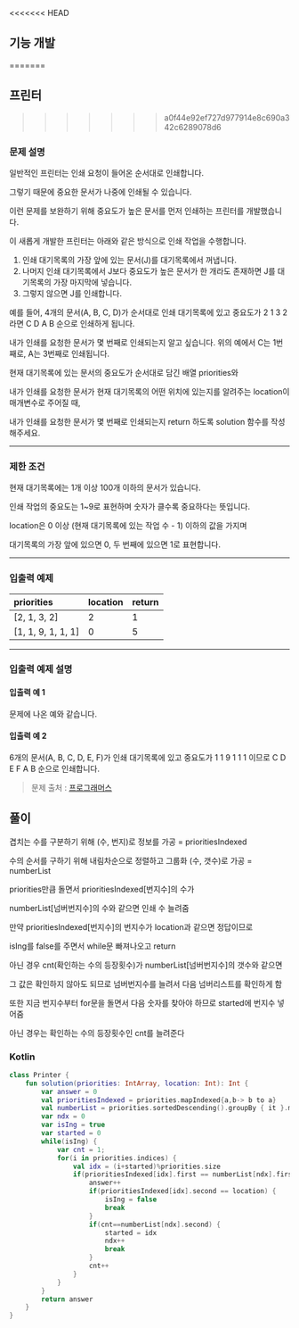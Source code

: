 <<<<<<< HEAD
## **기능 개발**
=======
## **프린터**
>>>>>>> a0f44e92ef727d977914e8c690a342c6289078d6

### **문제 설명**

일반적인 프린터는 인쇄 요청이 들어온 순서대로 인쇄합니다. 

그렇기 때문에 중요한 문서가 나중에 인쇄될 수 있습니다. 

이런 문제를 보완하기 위해 중요도가 높은 문서를 먼저 인쇄하는 프린터를 개발했습니다. 

이 새롭게 개발한 프린터는 아래와 같은 방식으로 인쇄 작업을 수행합니다.

1. 인쇄 대기목록의 가장 앞에 있는 문서(J)를 대기목록에서 꺼냅니다.
2. 나머지 인쇄 대기목록에서 J보다 중요도가 높은 문서가 한 개라도 존재하면 J를 대기목록의 가장 마지막에 넣습니다.
3. 그렇지 않으면 J를 인쇄합니다.

예를 들어, 4개의 문서(A, B, C, D)가 순서대로 인쇄 대기목록에 있고 중요도가 2 1 3 2 라면 C D A B 순으로 인쇄하게 됩니다.

내가 인쇄를 요청한 문서가 몇 번째로 인쇄되는지 알고 싶습니다. 위의 예에서 C는 1번째로, A는 3번째로 인쇄됩니다.

현재 대기목록에 있는 문서의 중요도가 순서대로 담긴 배열 priorities와

내가 인쇄를 요청한 문서가 현재 대기목록의 어떤 위치에 있는지를 알려주는 location이 매개변수로 주어질 때,

내가 인쇄를 요청한 문서가 몇 번째로 인쇄되는지 return 하도록 solution 함수를 작성해주세요.

------

### **제한 조건**

현재 대기목록에는 1개 이상 100개 이하의 문서가 있습니다.

인쇄 작업의 중요도는 1~9로 표현하며 숫자가 클수록 중요하다는 뜻입니다.

location은 0 이상 (현재 대기목록에 있는 작업 수 - 1) 이하의 값을 가지며 

대기목록의 가장 앞에 있으면 0, 두 번째에 있으면 1로 표현합니다.

------

### **입출력 예제**

|  **priorities**  | **location** | **return** |
| :----- | :---- | :-------- |
|  [2, 1, 3, 2] | 2 | 1 |
|   [1, 1, 9, 1, 1, 1]  | 0 | 5 |

------

### **입출력 예제 설명**
#### **입출력 예 1**

문제에 나온 예와 같습니다.

#### **입출력 예 2**

6개의 문서(A, B, C, D, E, F)가 인쇄 대기목록에 있고 중요도가 1 1 9 1 1 1 이므로 C D E F A B 순으로 인쇄합니다.

> 문제 출처 : [프로그래머스](https://programmers.co.kr/learn/courses/30/lessons/42587)

## **풀이**

겹치는 수를 구분하기 위해 (수, 번지)로 정보를 가공 = prioritiesIndexed

수의 순서를 구하기 위해 내림차순으로 정렬하고 그룹화 (수, 갯수)로 가공 = numberList

priorities만큼 돌면서 prioritiesIndexed[번지수]의 수가 

numberList[넘버번지수]의 수와 같으면 인쇄 수 늘려줌

만약 prioritiesIndexed[번지수]의 번지수가 location과 같으면 정답이므로

isIng를 false를 주면서 while문 빠져나오고 return

아닌 경우 cnt(확인하는 수의 등장횟수)가 numberList[넘버번지수]의 갯수와 같으면

그 값은 확인하지 않아도 되므로 넘버번지수를 늘려서 다음 넘버리스트를 확인하게 함

또한 지금 번지수부터 for문을 돌면서 다음 숫자를 찾아야 하므로 started에 번지수 넣어줌

아닌 경우는 확인하는 수의 등장횟수인 cnt를 늘려준다

### **Kotlin**

```kotlin
class Printer {
    fun solution(priorities: IntArray, location: Int): Int {
        var answer = 0
        val prioritiesIndexed = priorities.mapIndexed{a,b-> b to a}
        val numberList = priorities.sortedDescending().groupBy { it }.map {(i,l)-> i to l.size}
        var ndx = 0
        var isIng = true
        var started = 0
        while(isIng) {
            var cnt = 1;
            for(i in priorities.indices) {
                val idx = (i+started)%priorities.size
                if(prioritiesIndexed[idx].first == numberList[ndx].first) {
                    answer++
                    if(prioritiesIndexed[idx].second == location) {
                        isIng = false
                        break
                    }
                    if(cnt==numberList[ndx].second) {
                        started = idx
                        ndx++
                        break
                    }
                    cnt++
                }
            }
        }
        return answer
    }
}
```
